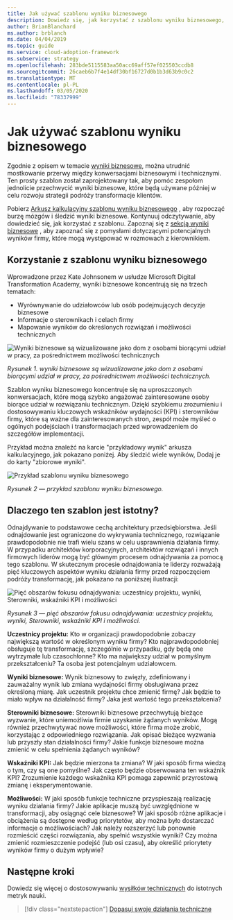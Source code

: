 ```yaml
---
title: Jak używać szablonu wyniku biznesowego
description: Dowiedz się, jak korzystać z szablonu wyniku biznesowego, aby przechwycić wyniki biznesowe, które będą używane podczas opracowywania strategii podróży na potrzeby przekształcania klientów.
author: BrianBlanchard
ms.author: brblanch
ms.date: 04/04/2019
ms.topic: guide
ms.service: cloud-adoption-framework
ms.subservice: strategy
ms.openlocfilehash: 283bde5115583aa50acc69aff57ef025503ccdb8
ms.sourcegitcommit: 26caeb6b7f4e14df30bf16727d0b1b3d63b9c0c2
ms.translationtype: MT
ms.contentlocale: pl-PL
ms.lasthandoff: 03/05/2020
ms.locfileid: "78337999"
---
```

# <a name="how-to-use-the-business-outcome-template"></a>Jak używać szablonu wyniku biznesowego

Zgodnie z opisem w temacie [wyniki biznesowe](./index.md), można utrudnić mostkowanie przerwy między konwersacjami biznesowymi i technicznymi. Ten prosty szablon został zaprojektowany tak, aby pomóc zespołom jednolicie przechwycić wyniki biznesowe, które będą używane później w celu rozwoju strategii podróży transformacje klientów.

Pobierz [Arkusz kalkulacyjny szablonu wyniku biznesowego](https://archcenter.blob.core.windows.net/cdn/business-outcome-template.xlsx) , aby rozpocząć burzę mózgów i śledzić wyniki biznesowe. Kontynuuj odczytywanie, aby dowiedzieć się, jak korzystać z szablonu. Zapoznaj się z [sekcją wyniki biznesowe](./index.md) , aby zapoznać się z pomysłami dotyczącymi potencjalnych wyników firmy, które mogą występować w rozmowach z kierownikiem.

<!-- markdownlint-disable MD026 -->

## <a name="use-the-business-outcome-template"></a>Korzystanie z szablonu wyniku biznesowego

Wprowadzone przez Kate Johnsonem w usłudze Microsoft Digital Transformation Academy, wyniki biznesowe koncentrują się na trzech tematach:

- Wyrównywanie do udziałowców lub osób podejmujących decyzje biznesowe
- Informacje o sterownikach i celach firmy
- Mapowanie wyników do określonych rozwiązań i możliwości technicznych

![Wyniki biznesowe są wizualizowane jako dom z osobami biorącymi udział w pracy, za pośrednictwem możliwości technicznych](../../_images/strategy/business-outcome-house.png)

*Rysunek 1. wyniki biznesowe są wizualizowane jako dom z osobami biorącymi udział w pracy, za pośrednictwem możliwości technicznych.*

Szablon wyniku biznesowego koncentruje się na uproszczonych konwersacjach, które mogą szybko angażować zainteresowane osoby biorące udział w rozwiązaniu technicznym. Dzięki szybkiemu zrozumieniu i dostosowywaniu kluczowych wskaźników wydajności (KPI) i sterowników firmy, które są ważne dla zainteresowanych stron, zespół może myśleć o ogólnych podejściach i transformacjach przed wprowadzeniem do szczegółów implementacji.

Przykład można znaleźć na karcie "przykładowy wynik" arkusza kalkulacyjnego, jak pokazano poniżej. Aby śledzić wiele wyników, Dodaj je do karty "zbiorowe wyniki".

![Przykład szablonu wyniku biznesowego](../../_images/strategy/business-outcome-template.png)

*Rysunek 2 — przykład szablonu wyniku biznesowego.*

## <a name="why-is-this-template-relevant"></a>Dlaczego ten szablon jest istotny?

Odnajdywanie to podstawowe cechą architektury przedsiębiorstwa. Jeśli odnajdowanie jest ograniczone do wykrywania technicznego, rozwiązanie prawdopodobnie nie trafi wielu szans w celu usprawnienia działania firmy. W przypadku architektów korporacyjnych, architektów rozwiązań i innych firmowych liderów mogą być głównym procesem odnajdywania za pomocą tego szablonu. W skutecznym procesie odnajdowania te liderzy rozważają pięć kluczowych aspektów wyniku działania firmy przed rozpoczęciem podróży transformację, jak pokazano na poniższej ilustracji:

![Pięć obszarów fokusu odnajdywania: uczestnicy projektu, wyniki, Sterowniki, wskaźniki KPI i możliwości](../../_images/strategy/business-outcome-focus-areas.png)

*Rysunek 3 — pięć obszarów fokusu odnajdywania: uczestnicy projektu, wyniki, Sterowniki, wskaźniki KPI i możliwości.*

**Uczestnicy projektu:** Kto w organizacji prawdopodobnie zobaczy największą wartość w określonym wyniku firmy? Kto najprawdopodobniej obsługuje tę transformację, szczególnie w przypadku, gdy będą one wytrzymałe lub czasochłonne? Kto ma największy udział w pomyślnym przekształceniu? Ta osoba jest potencjalnym udziałowcem.

**Wyniki biznesowe:** Wynik biznesowy to zwięzły, zdefiniowany i zauważalny wynik lub zmiana wydajności firmy obsługiwana przez określoną miarę. Jak uczestnik projektu chce zmienić firmę? Jak będzie to miało wpływ na działalność firmy? Jaka jest wartość tego przekształcenia?

**Sterowniki biznesowe:** Sterowniki biznesowe przechwytują bieżące wyzwanie, które uniemożliwia firmie uzyskanie żądanych wyników. Mogą również przechwytywać nowe możliwości, które firma może zrobić, korzystając z odpowiedniego rozwiązania. Jak opisać bieżące wyzwania lub przyszły stan działalności firmy? Jakie funkcje biznesowe można zmienić w celu spełnienia żądanych wyników?

**Wskaźniki KPI:** Jak będzie mierzona ta zmiana? W jaki sposób firma wiedzą o tym, czy są one pomyślne? Jak często będzie obserwowana ten wskaźnik KPI? Zrozumienie każdego wskaźnika KPI pomaga zapewnić przyrostową zmianę i eksperymentowanie.

**Możliwości:** W jaki sposób funkcje techniczne przyspieszają realizację wyniku działania firmy? Jakie aplikacje muszą być uwzględnione w transformacji, aby osiągnąć cele biznesowe? W jaki sposób różne aplikacje i obciążenia są dostępne według priorytetów, aby można było dostarczać informacje o możliwościach? Jak należy rozszerzyć lub ponownie rozmieścić części rozwiązania, aby spełnić wszystkie wyniki? Czy można zmienić rozmieszczenie podejść (lub osi czasu), aby określić priorytety wyników firmy o dużym wpływie?

## <a name="next-steps"></a>Następne kroki

Dowiedz się więcej o dostosowywaniu [wysiłków technicznych](../learning-metrics.md) do istotnych metryk nauki.

> [!div class="nextstepaction"]
> [Dopasuj swoje działania techniczne](../learning-metrics.md)
